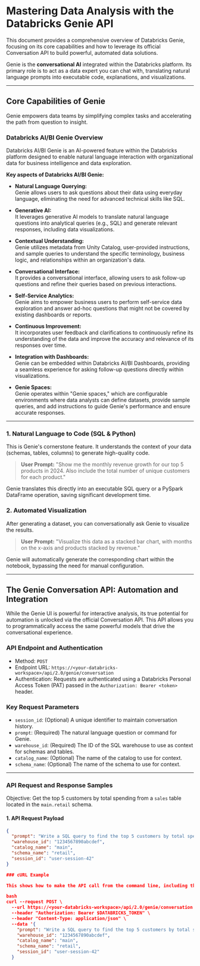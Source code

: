 # Mastering Data Analysis with the Databricks Genie API

This document provides a comprehensive overview of Databricks Genie, focusing on its core capabilities and how to leverage its official Conversation API to build powerful, automated data solutions.

Genie is the **conversational AI** integrated within the Databricks platform. Its primary role is to act as a data expert you can chat with, translating natural language prompts into executable code, explanations, and visualizations.

---

## Core Capabilities of Genie

Genie empowers data teams by simplifying complex tasks and accelerating the path from question to insight.

### Databricks AI/BI Genie Overview

Databricks AI/BI Genie is an AI-powered feature within the Databricks platform designed to enable natural language interaction with organizational data for business intelligence and data exploration.  

**Key aspects of Databricks AI/BI Genie:**

- **Natural Language Querying:**  
  Genie allows users to ask questions about their data using everyday language, eliminating the need for advanced technical skills like SQL.

- **Generative AI:**  
  It leverages generative AI models to translate natural language questions into analytical queries (e.g., SQL) and generate relevant responses, including data visualizations.

- **Contextual Understanding:**  
  Genie utilizes metadata from Unity Catalog, user-provided instructions, and sample queries to understand the specific terminology, business logic, and relationships within an organization's data.

- **Conversational Interface:**  
  It provides a conversational interface, allowing users to ask follow-up questions and refine their queries based on previous interactions.

- **Self-Service Analytics:**  
  Genie aims to empower business users to perform self-service data exploration and answer ad-hoc questions that might not be covered by existing dashboards or reports.

- **Continuous Improvement:**  
  It incorporates user feedback and clarifications to continuously refine its understanding of the data and improve the accuracy and relevance of its responses over time.

- **Integration with Dashboards:**  
  Genie can be embedded within Databricks AI/BI Dashboards, providing a seamless experience for asking follow-up questions directly within visualizations.

- **Genie Spaces:**  
  Genie operates within "Genie spaces," which are configurable environments where data analysts can define datasets, provide sample queries, and add instructions to guide Genie's performance and ensure accurate responses.

---

### 1. Natural Language to Code (SQL & Python)

This is Genie's cornerstone feature. It understands the context of your data (schemas, tables, columns) to generate high-quality code.

> **User Prompt:** "Show me the monthly revenue growth for our top 5 products in 2024. Also include the total number of unique customers for each product."

Genie translates this directly into an executable SQL query or a PySpark DataFrame operation, saving significant development time.

### 2. Automated Visualization

After generating a dataset, you can conversationally ask Genie to visualize the results.

> **User Prompt:** "Visualize this data as a stacked bar chart, with months on the x-axis and products stacked by revenue."

Genie will automatically generate the corresponding chart within the notebook, bypassing the need for manual configuration.

---

## The Genie Conversation API: Automation and Integration

While the Genie UI is powerful for interactive analysis, its true potential for automation is unlocked via the official Conversation API. This API allows you to programmatically access the same powerful models that drive the conversational experience.

### API Endpoint and Authentication

- Method: `POST`
- Endpoint URL: `https://<your-databricks-workspace>/api/2.0/genie/conversation`
- Authentication: Requests are authenticated using a Databricks Personal Access Token (PAT) passed in the `Authorization: Bearer <token>` header.

### Key Request Parameters

- `session_id`: (Optional) A unique identifier to maintain conversation history.
- `prompt`: (Required) The natural language question or command for Genie.
- `warehouse_id`: (Required) The ID of the SQL warehouse to use as context for schemas and tables.
- `catalog_name`: (Optional) The name of the catalog to use for context.
- `schema_name`: (Optional) The name of the schema to use for context.

---

### API Request and Response Samples

Objective: Get the top 5 customers by total spending from a `sales` table located in the `main.retail` schema.

#### 1. API Request Payload

```json
{
  "prompt": "Write a SQL query to find the top 5 customers by total spending.",
  "warehouse_id": "1234567890abcdef",
  "catalog_name": "main",
  "schema_name": "retail",
  "session_id": "user-session-42"
}

### cURL Example

This shows how to make the API call from the command line, including the authentication header.

bash
curl --request POST \
  --url https://<your-databricks-workspace>/api/2.0/genie/conversation \
  --header "Authorization: Bearer $DATABRICKS_TOKEN" \
  --header "Content-Type: application/json" \
  --data '{
    "prompt": "Write a SQL query to find the top 5 customers by total spending.",
    "warehouse_id": "1234567890abcdef",
    "catalog_name": "main",
    "schema_name": "retail",
    "session_id": "user-session-42"
  }
